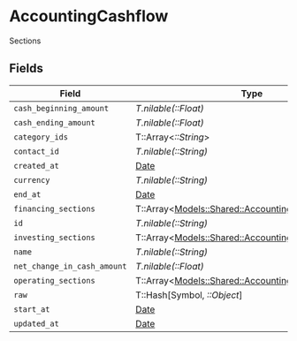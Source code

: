 # AccountingCashflow

Sections


## Fields

| Field                                                                                                   | Type                                                                                                    | Required                                                                                                | Description                                                                                             |
| ------------------------------------------------------------------------------------------------------- | ------------------------------------------------------------------------------------------------------- | ------------------------------------------------------------------------------------------------------- | ------------------------------------------------------------------------------------------------------- |
| `cash_beginning_amount`                                                                                 | *T.nilable(::Float)*                                                                                    | :heavy_minus_sign:                                                                                      | N/A                                                                                                     |
| `cash_ending_amount`                                                                                    | *T.nilable(::Float)*                                                                                    | :heavy_minus_sign:                                                                                      | N/A                                                                                                     |
| `category_ids`                                                                                          | T::Array<*::String*>                                                                                    | :heavy_minus_sign:                                                                                      | N/A                                                                                                     |
| `contact_id`                                                                                            | *T.nilable(::String)*                                                                                   | :heavy_minus_sign:                                                                                      | N/A                                                                                                     |
| `created_at`                                                                                            | [Date](https://ruby-doc.org/stdlib-2.6.1/libdoc/date/rdoc/Date.html)                                    | :heavy_minus_sign:                                                                                      | N/A                                                                                                     |
| `currency`                                                                                              | *T.nilable(::String)*                                                                                   | :heavy_minus_sign:                                                                                      | N/A                                                                                                     |
| `end_at`                                                                                                | [Date](https://ruby-doc.org/stdlib-2.6.1/libdoc/date/rdoc/Date.html)                                    | :heavy_minus_sign:                                                                                      | N/A                                                                                                     |
| `financing_sections`                                                                                    | T::Array<[Models::Shared::AccountingCashflowSection](../../models/shared/accountingcashflowsection.md)> | :heavy_minus_sign:                                                                                      | N/A                                                                                                     |
| `id`                                                                                                    | *T.nilable(::String)*                                                                                   | :heavy_minus_sign:                                                                                      | N/A                                                                                                     |
| `investing_sections`                                                                                    | T::Array<[Models::Shared::AccountingCashflowSection](../../models/shared/accountingcashflowsection.md)> | :heavy_minus_sign:                                                                                      | N/A                                                                                                     |
| `name`                                                                                                  | *T.nilable(::String)*                                                                                   | :heavy_minus_sign:                                                                                      | N/A                                                                                                     |
| `net_change_in_cash_amount`                                                                             | *T.nilable(::Float)*                                                                                    | :heavy_minus_sign:                                                                                      | N/A                                                                                                     |
| `operating_sections`                                                                                    | T::Array<[Models::Shared::AccountingCashflowSection](../../models/shared/accountingcashflowsection.md)> | :heavy_minus_sign:                                                                                      | N/A                                                                                                     |
| `raw`                                                                                                   | T::Hash[Symbol, *::Object*]                                                                             | :heavy_minus_sign:                                                                                      | N/A                                                                                                     |
| `start_at`                                                                                              | [Date](https://ruby-doc.org/stdlib-2.6.1/libdoc/date/rdoc/Date.html)                                    | :heavy_minus_sign:                                                                                      | N/A                                                                                                     |
| `updated_at`                                                                                            | [Date](https://ruby-doc.org/stdlib-2.6.1/libdoc/date/rdoc/Date.html)                                    | :heavy_minus_sign:                                                                                      | N/A                                                                                                     |